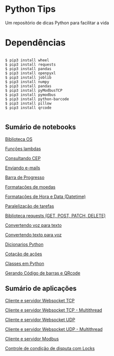 # Python Tips
<p align="justify"> Um repositório de dicas Python para facilitar a vida </p>

# Dependências

```

$ pip3 install wheel
$ pip3 install requests
$ pip3 install pandas
$ pip3 install openpyxl
$ pip3 install joblib
$ pip3 install numpy
$ pip3 install pandas
$ pip3 install pyModbusTCP
$ pip3 install pymodbus
$ pip3 install python-barcode 
$ pip3 install pillow
$ pip3 install qrcode


```

## Sumário de notebooks

<p>
  <a href="https://github.com/bruiglesias/python-tips/blob/master/jupyter_notebooks/biblioteca_os.ipynb">Biblioteca OS</a>
</p>

<p>
  <a href="https://github.com/bruiglesias/python-tips/blob/master/jupyter_notebooks/usando_funcoes_lambdas.ipynb">Funções lambdas</a>
</p>


<p>
  <a href="https://github.com/bruiglesias/python-tips/blob/master/jupyter_notebooks/consultando_API_de_CEP.ipynb">Consultando CEP</a>
</p>

<p>
  <a href="https://github.com/bruiglesias/python-tips/blob/master/jupyter_notebooks/enviando e-mail_simples_com_python_gmail.ipynb">Enviando e-mails</a>
</p>


<p>
  <a href="https://github.com/bruiglesias/python-tips/blob/master/jupyter_notebooks/barra_de_progresso_no_terminal.ipynb">Barra de Progresso</a>
</p>

<p>
  <a href="https://github.com/bruiglesias/python-tips/blob/master/jupyter_notebooks/formatando_moeda.ipynb">Formatações de moedas</a>
</p>

<p>
  <a href="https://github.com/bruiglesias/python-tips/blob/master/jupyter_notebooks/trabalhando_com_datetime.ipynb">Formatações de Hora e Data (Datetime)</a>
</p>

<p>
  <a href="https://github.com/bruiglesias/python-tips/blob/master/jupyter_notebooks/paralelismo_com_parallel.ipynb">Paralelização de tarefas</a>
</p>

<p>
  <a href="https://github.com/bruiglesias/python-tips/blob/master/jupyter_notebooks/requests_get_post_patch_delete.ipynb">Biblioteca requests (GET, POST, PATCH, DELETE)</a>
</p>

<p>
  <a href="https://github.com/bruiglesias/python-tips/blob/master/jupyter_notebooks/convertendo_voz_para_texto.ipynb">Convertendo voz para texto</a>
</p>


<p>
  <a href="https://github.com/bruiglesias/python-tips/blob/master/jupyter_notebooks/convertendo_voz_para_texto.ipynb">Convertendo texto para voz</a>
</p>


<p>
  <a href="https://github.com/bruiglesias/python-tips/blob/master/jupyter_notebooks/dicionarios_python.ipynb">Dicionarios Python</a>
</p>

<p>
  <a href="https://github.com/bruiglesias/python-tips/blob/master/jupyter_notebooks/pegando_cotacao_de_acoes.ipynb">Cotação de ações</a>
</p>

<p>
  <a href="https://github.com/bruiglesias/python-tips/blob/master/jupyter_notebooks/classes_python.ipynb">Classes em Python</a>
</p>

<p>
  <a href="https://github.com/bruiglesias/python-tips/blob/master/jupyter_notebooks/codigo_barra_e_qrcode.ipynb">Gerando Código de barras e QRcode </a>
</p>

## Sumário de aplicações

<p>
  <a href="https://github.com/bruiglesias/python-tips/blob/master/aplicacoes/websocket_tcp/">Cliente e servidor Websocket TCP</a>
</p>

<p>
  <a href="https://github.com/bruiglesias/python-tips/blob/master/aplicacoes/websocket_tcp_multithread/">Cliente e servidor Websocket TCP - Multithread</a>
</p>

<p>
  <a href="https://github.com/bruiglesias/python-tips/blob/master/aplicacoes/websocket_udp/">Cliente e servidor Websocket UDP</a>
</p>

<p>
  <a href="https://github.com/bruiglesias/python-tips/blob/master/aplicacoes/websocket_udp_multithread/">Cliente e servidor Websocket UDP - Multithread</a>
</p>


<p>
  <a href="https://github.com/bruiglesias/python-tips/blob/master/aplicacoes/modbus/">Cliente e servidor Modbus</a>
</p>

<p>
  <a href="https://github.com/bruiglesias/python-tips/blob/master/aplicacoes/bloqueios_locks/">Controle de condição de disputa com Locks</a>
</p>
